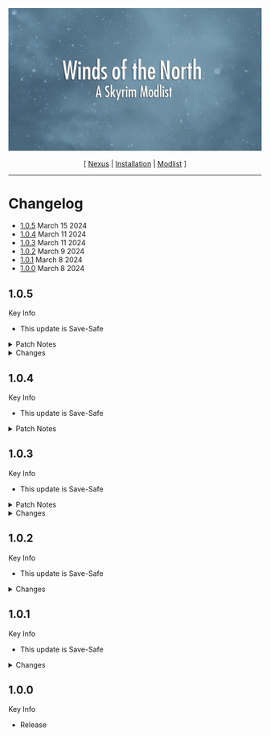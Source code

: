 ![](https://raw.githubusercontent.com/colinswrath/WindsOfTheNorth/main/images/WindsofTheNorthLogo2k.png)

<p align="center">
  [ <a href="https://www.nexusmods.com/skyrimspecialedition/mods/112972">Nexus</a> |
  <a href="https://github.com/colinswrath/WindsOfTheNorth/blob/main/README.md">Installation</a> |
  <a href="https://loadorderlibrary.com/lists/winds-of-the-north">Modlist</a> ]
</p>

---

# Changelog
- [1.0.5](#105) March 15 2024
- [1.0.4](#104) March 11 2024
- [1.0.3](#103) March 11 2024
- [1.0.2](#102) March 9 2024
- [1.0.1](#101) March 8 2024
- [1.0.0](#100) March 8 2024

## 1.0.5

Key Info

 - This update is Save-Safe

<Details>
<summary>Patch Notes</summary>

### Settings Adjustments
 - Default difficulty changed to Adept
 - Volume sliders should now be set properly

### Balance Changes
 - Added 1 Travel Pack to the quick start chest

</Details>

<Details>
<summary>Changes</summary>

### Updated

 - Keyword Item Distributor (KID)
 - City Bag Checks

### Added
 - No Killmoves plugin from Blade and Blunt
 - Quest Journal Fix for SkyUI
 - Simon's custom quick start chest edit 

### Removed
 - SkyUI SE - Difficulty Persistence Fix
 - Optional Quick Start - Sensible Gear

</Details>

## 1.0.4

Key Info

 - This update is Save-Safe

<Details>
<summary>Patch Notes</summary>

- Removed the Creation Kit requirement from the Wabbajack Install.

</Details>

## 1.0.3

Key Info

 - This update is Save-Safe

<Details>
<summary>Patch Notes</summary>

### Bug Fixes

 - Fixed load order between High Poly Hair and Vanilla Hair fixes
 - 3DItemXOffset has been set to -6 for SkyUI
 - 3DItemYOffset has been set to 2
 - fActivateButtonPosY has been changed from 417 -> 410 for SkyHUD
 - fActivateInfoPosY has been changed from 517 -> 497 for SkyHUD
 - Creation Club files have been moved to mods 
 - Draugr waking up before triggers resolved with Dragon Cult update

</Details>

<Details>
<summary>Changes</summary>

### Removed

 - Artificer - Dragon Priest Staves (not needed)

### Updated

 - Dragon Cult - A Draugr Overhaul
 - Creation Club Farming - Tweaks Enhancements and Quest Expansion
 - Hendraheim - Tweaks and Enhancements

</Details>

## 1.0.2

Key Info

 - This update is Save-Safe

<Details>
<summary>Changes</summary>

### Updated

 - Actually recompiled with the correct version of Rare Curios this time

</Details>

## 1.0.1

Key Info

 - This update is Save-Safe

<Details>
<summary>Changes</summary>

### Updated

 - Extended Guard Dialogue
 - The Dragon Cult - A Draugr Overhaul
 - Recompiled with Bethesda version of Rare Curios instead of Steam (yes the one you download from Bethesda is different from the one you get when you verify files, its wild). Most modlists use this version as they should. If you have a hash error with Rare Curios, you need to delete your copy of Rare Curios and re-download from the creation menu not Steam. Apologies for the inconvenience.

</Details>

## 1.0.0

Key Info

 - Release